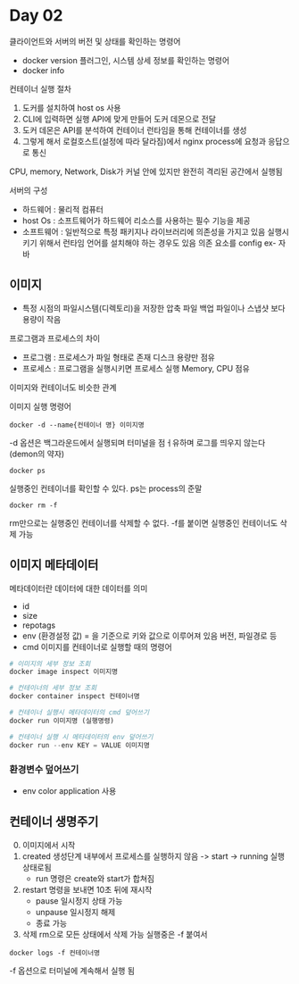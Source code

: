 # Day 02
클라이언트와 서버의 버전 및 상태를 확인하는 명령어
- docker version 
플러그인, 시스템 상세 정보를 확인하는 명령어
- docker info

컨테이너 실행 절차
1. 도커를 설치하여 host os 사용
2. CLI에 입력하면 실행 API에 맞게 만들어 도커 데몬으로 전달
3. 도커 데몬은 API를 분석하여 컨테이너 런타임을 통해 컨테이너를 생성
4. 그렇게 해서 로컬호스트(설정에 따라 달라짐)에서 nginx process에 요청과 응답으로 통신

CPU, memory, Network, Disk가 커널 안에 있지만 완전히 격리된 공간에서 실행됨

서버의 구성 
- 하드웨어 : 물리적 컴퓨터
- host Os : 소프트웨어가 하드웨어 리소스를 사용하는 필수 기능을 제공
- 소프트웨어 : 일반적으로 특정 패키지나 라이브러리에 의존성을 가지고 있음 실행시키기 위해서 런타임 언어를 설치해야 하는 경우도 있음 의존 요소를 config ex- 자바 


## 이미지
- 특정 시점의 파일시스템(디렉토리)을 저장한 압축 파일 백업 파일이나 스냅샷 보다 용량이 작음 

프로그램과 프로세스의 차이 
- 프로그램 : 프로세스가 파일 형태로 존재 디스크 용량만 점유 
- 프로세스 : 프로그램을 실행시키면 프로세스 실행 Memory, CPU 점유

이미지와 컨테이너도 비슷한 관계

이미지 실행 명령어 
```
docker -d --name{컨테이너 명} 이미지명 
```
-d 옵션은 백그라운드에서 실행되며 터미널을 점ㅓ유하며 로그를 띄우지 않는다
(demon의 약자) 
```
docker ps
```
실행중인 컨테이너를 확인할 수 있다. ps는 process의 준말
```
docker rm -f
```
rm만으로는 실행중인 컨테이너를 삭제할 수 없다. -f를 붙이면 실행중인 컨테이너도 삭제 가능 
## 이미지 메타데이터
메타데이터란 데이터에 대한 데이터를 의미
- id
- size
- repotags
- env (환경설정 값) = 을 기준으로 키와 값으로 이루어져 있음 버전, 파일경로 등 
- cmd 이미지를 컨테이너로 실행할 때의 명령어 
```python
# 이미지의 세부 정보 조회
docker image inspect 이미지명 

# 컨테이너의 세부 정보 조회 
docker container inspect 컨테이너명

# 컨테이너 실행시 메타데이터의 cmd 덮어쓰기 
docker run 이미지명 (실행명령)

# 컨테이너 실행 시 메타데이터의 env 덮어쓰기 
docker run --env KEY = VALUE 이미지명

```

### 환경변수 덮어쓰기 
- env color application 사용

## 컨테이너 생명주기 
0. 이미지에서 시작
1. created 생성단계 내부에서 프로세스를 실행하지 않음 -> start -> running 실행 상태로됨 
    - run 명령은 create와 start가 합쳐짐 
2. restart 명령을 보내면 10초 뒤에 재시작 
    - pause 일시정지 상태 가능 
    - unpause 일시정지 해제 
    - 종료 가능
3. 삭제 rm으로 모든 상태에서 삭제 가능 실행중은 -f 붙여서 

```
docker logs -f 컨테이너명
```
-f 옵션으로 터미널에 계속해서 실행 됨

